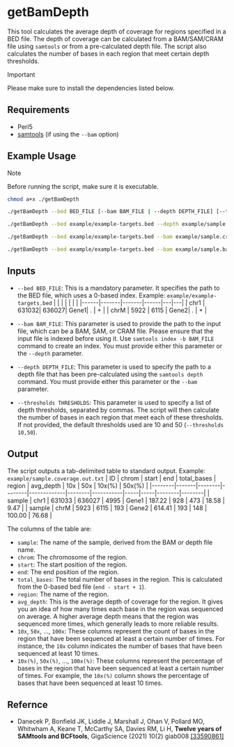 # getBamDepth

This tool calculates the average depth of coverage for regions specified in a BED file. The depth of coverage can be calculated from a BAM/SAM/CRAM file using `samtools` or from a pre-calculated depth file. The script also calculates the number of bases in each region that meet certain depth thresholds.

> [!IMPORTANT]  
> Please make sure to install the dependencies listed below.

## Requirements

- Perl5
- [samtools](https://www.htslib.org/) (if using the `--bam` option)

## Example Usage

> [!NOTE]  
> Before running the script, make sure it is executable.

```bash
chmod a+x ./getBamDepth
```

```bash
./getBamDepth --bed BED_FILE [--bam BAM_FILE | --depth DEPTH_FILE] [--thresholds THRESHOLDS]
```

```bash
./getBamDepth --bed example/example-targets.bed --depth example/sample.depth
```

```bash
./getBamDepth --bed example/example-targets.bed --bam example/sample.cram
```

```bash
./getBamDepth --bed example/example-targets.bed --bam example/sample.bam --thresholds 5,10
```

## Inputs

- `--bed BED_FILE`: This is a mandatory parameter. It specifies the path to the BED file, which uses a 0-based index. Example: `example/example-targets.bed`
  |      |       |       |      |   |   |
  |------|-------|-------|------|---|---|
  | chr1 | 631032| 636027| Gene1| . | + |
  | chrM | 5922  | 6115  | Gene2| . | + |
  
- `--bam BAM_FILE`: This parameter is used to provide the path to the input file, which can be a BAM, SAM, or CRAM file. Please ensure that the input file is indexed before using it. Use `samtools index -b BAM_FILE` command to create an index. You must provide either this parameter or the `--depth` parameter.
- `--depth DEPTH_FILE`: This parameter is used to specify the path to a depth file that has been pre-calculated using the `samtools depth` command. You must provide either this parameter or the `--bam` parameter.
- `--thresholds THRESHOLDS`: This parameter is used to specify a list of depth thresholds, separated by commas. The script will then calculate the number of bases in each region that meet each of these thresholds. If not provided, the default thresholds used are 10 and 50 (`--thresholds 10,50`).

## Output

The script outputs a tab-delimited table to standard output. Example: `example/sample.coverage.out.txt`
  | ID     | chrom | start  | end    | total_bases | region | avg_depth | 10x | 50x | 10x(%) | 50x(%) |
  |--------|-------|--------|--------|-------------|--------|-----------|-----|-----|--------|--------|
  | sample | chr1  | 631033 | 636027 | 4995        | Gene1  | 187.22    | 928 | 473 | 18.58  | 9.47   |
  | sample | chrM  | 5923   | 6115   | 193         | Gene2  | 614.41    | 193 | 148 | 100.00 | 76.68  |

The columns of the table are:

- `sample`: The name of the sample, derived from the BAM or depth file name.
- `chrom`: The chromosome of the region.
- `start`: The start position of the region.
- `end`: The end position of the region.
- `total_bases`: The total number of bases in the region. This is calculated from the 0-based bed file (`end - start + 1`).
- `region`: The name of the region.
- `avg_depth`: This is the average depth of coverage for the region. It gives you an idea of how many times each base in the region was sequenced on average. A higher average depth means that the region was sequenced more times, which generally leads to more reliable results.
- `10x`, `50x`, ..., `100x`: These columns represent the count of bases in the region that have been sequenced at least a certain number of times. For instance, the `10x` column indicates the number of bases that have been sequenced at least 10 times.
- `10x(%)`, `50x(%)`, ..., `100x(%)`: These columns represent the percentage of bases in the region that have been sequenced at least a certain number of times. For example, the `10x(%)` column shows the percentage of bases that have been sequenced at least 10 times.

## Refernce

- Danecek P, Bonfield JK, Liddle J, Marshall J, Ohan V, Pollard MO, Whitwham A, Keane T, McCarthy SA, Davies RM, Li H, **Twelve years of SAMtools and BCFtools**, GigaScience (2021) 10(2) giab008 [[33590861]](https://pubmed.ncbi.nlm.nih.gov/33590861)
